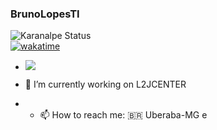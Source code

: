 ### BrunoLopesTI
![Karanalpe Status](https://github-readme-stats.vercel.app/api?username=brunoloopes&show_icons=true&theme=dracula)
<br>
[![wakatime](https://wakatime.com/badge/user/95efc206-09e1-4296-be1e-bab37822c162.svg)](https://wakatime.com/@brunolopesti)
- ![](https://komarev.com/ghpvc/?username=brunoloopes&label=PROFILE+VIEWS)

- 🔭 I’m currently working on L2JCENTER
- - 📫 How to reach me: 🇧🇷 Uberaba-MG e


<!--
**brunoloopes/brunoloopes** is a ✨ _special_ ✨ repository because its `README.md` (this file) appears on your GitHub profile.

Here are some ideas to get you started:


- 🌱 I’m currently learning ...
- 👯 I’m looking to collaborate on ...
- 🤔 I’m looking for help with ...
- 💬 Ask me about ...
- 📫 How to reach me: ...
- 😄 Pronouns: ...
- ⚡ Fun fact: ...
-->
